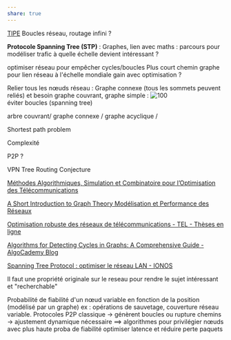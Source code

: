 ```yaml
---
share: true
---
```

[TIPE](file:///C:%5CUsers%5Cmillo%5CDesktop%5CTIPE)
Boucles réseau, routage infini ? 

**Protocole Spanning Tree (STP)** : Graphes, lien avec maths : parcours pour modéliser trafic
à quelle échelle devient intéressant ? 

optimiser réseau pour empêcher cycles/boucles 
Plus court chemin graphe pour lien réseau
à l'échelle mondiale gain avec optimisation ?

Relier tous les nœuds réseau : Graphe connexe (tous les sommets peuvent reliés) et besoin graphe couvrant, graphe simple :
![100](./Pasted/Pasted%20image%2020250207120104.png)   
éviter boucles (spanning tree)

arbre couvrant/ graphe connexe / graphe acyclique / 

Shortest path problem

Complexité 

P2P ?
 
VPN Tree Routing Conjecture

[Méthodes Algorithmiques, Simulation et Combinatoire pour l’Optimisation des Télécommunications](https://citeseerx.ist.psu.edu/document?repid=rep1&type=pdf&doi=6cbe53f408237a0348a2aeb4019343aecc91ee87)

[A Short Introduction to Graph Theory Modélisation et Performance des Réseaux](https://marceaucoupechoux.wp.imt.fr/files/2018/02/graphtheory.pdf)

[Optimisation robuste des réseaux de télécommunications - TEL - Thèses en ligne](https://theses.hal.science/tel-00321868/)

[Algorithms for Detecting Cycles in Graphs: A Comprehensive Guide - AlgoCademy Blog](https://algocademy.com/blog/algorithms-for-detecting-cycles-in-graphs-a-comprehensive-guide/)

[Spanning Tree Protocol : optimiser le réseau LAN - IONOS](https://www.ionos.fr/digitalguide/serveur/know-how/spanning-tree-protocol/)


Il faut une propriété originale sur le reseau pour rendre le sujet intéressant et "recherchable"


Probabilité de fiabilité d'un nœud variable en fonction de la position (modélisé par un graphe) ex : opérations de sauvetage, couverture réseau variable.
Protocoles P2P classique -> génèrent boucles ou rupture chemins -> ajustement dynamique nécessaire
$\implies$ algorithmes pour privilégier nœuds avec plus haute proba de fiabilité optimiser latence et réduire perte paquets

